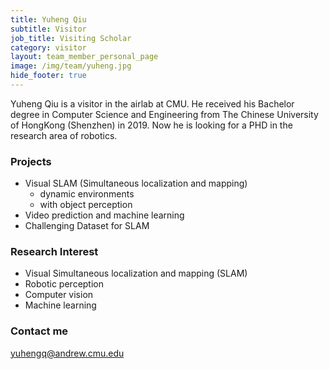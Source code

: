 ```yaml
---
title: Yuheng Qiu
subtitle: Visitor
job_title: Visiting Scholar
category: visitor
layout: team_member_personal_page
image: /img/team/yuheng.jpg
hide_footer: true
---
```


Yuheng Qiu is a  visitor in the airlab at CMU. He received his Bachelor degree in Computer Science and Engineering from The Chinese University of HongKong (Shenzhen) in 2019. Now he is looking for a  PHD in the research area of robotics.

### Projects

* Visual SLAM (Simultaneous localization and mapping)
  * dynamic environments
  * with object perception
* Video prediction and machine learning
* Challenging Dataset for SLAM

### Research Interest

* Visual Simultaneous localization and mapping (SLAM)
* Robotic perception
* Computer vision
* Machine learning

### Contact me

yuhengq@andrew.cmu.edu

